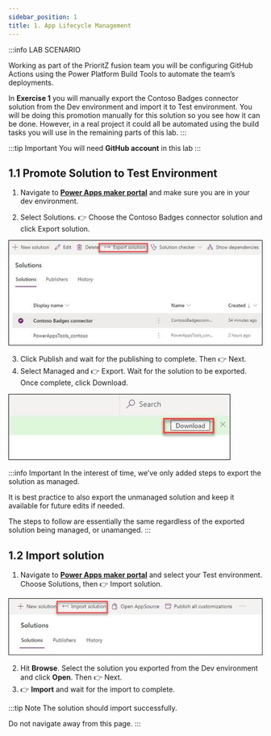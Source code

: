 ```yaml
---
sidebar_position: 1
title: 1. App Lifecycle Management
---
```


:::info LAB SCENARIO

Working as part of the PrioritZ fusion team you will be configuring GitHub Actions using the Power Platform Build Tools to automate the team’s deployments.


In **Exercise 1** you will manually export the Contoso Badges connector solution from the Dev environment and import it to Test environment. You will be doing this promotion manually for this solution so you see how it can be done. However, in a real project it could all be automated using the build tasks you will use in the remaining parts of this lab.
:::

:::tip Important
You will need **GitHub account** in this lab
:::

## 1.1 Promote Solution to Test Environment

1.	Navigate to [**Power Apps maker portal**](https://aka.ms/lowcode-february/makerportal) and make sure you are in your dev environment.

2.	Select Solutions. 👉 Choose the Contoso Badges connector solution and click Export solution.

![Lab-05 Image](./img/lab05%20(1).jpg)

3.	Click Publish and wait for the publishing to complete.  Then 👉 Next.
4.	Select Managed and 👉 Export. Wait for the solution to be exported. Once complete, click Download.

![Lab-05 Image](./img/lab05%20(2).jpg)

:::info Important
In the interest of time, we’ve only added steps to export the solution as managed.  

It is best practice to also export the unmanaged solution and keep it available for future edits if needed.  

The steps to follow are essentially the same regardless of the exported solution being managed, or unamanged.
:::

## 1.2 Import solution
1.	Navigate to [**Power Apps maker portal**](https://aka.ms/lowcode-february/makerportal) and select your Test environment. Choose Solutions, then 👉 Import solution.

![Lab-05 Image](./img/lab05%20(3).jpg)

2.	Hit **Browse**. Select the solution you exported from the Dev environment and click **Open**. Then 👉 Next.
3.	👉 **Import** and wait for the import to complete.

:::tip Note
The solution should import successfully.

Do not navigate away from this page.
:::